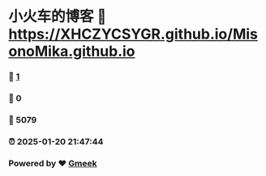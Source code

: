 # 小火车的博客 :link: https://XHCZYCSYGR.github.io/MisonoMika.github.io 
### :page_facing_up: [1](https://XHCZYCSYGR.github.io/MisonoMika.github.io/tag.html) 
### :speech_balloon: 0 
### :hibiscus: 5079 
### :alarm_clock: 2025-01-20 21:47:44 
### Powered by :heart: [Gmeek](https://github.com/Meekdai/Gmeek)
